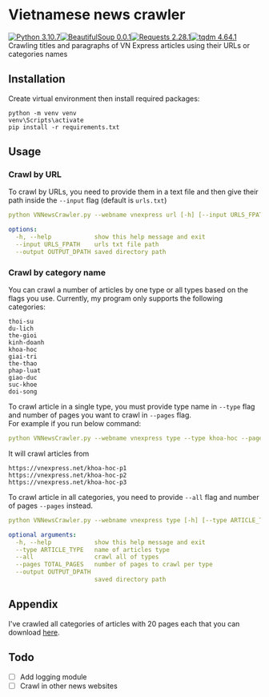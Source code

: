 # Vietnamese news crawler
[![Python 3.10.7](https://img.shields.io/badge/python-3.10.7-blue)](https://www.python.org/downloads/release/python-3107/)[![BeautifulSoup 0.0.1](https://img.shields.io/badge/BeautifulSoup-0.0.1-purple)](https://pypi.org/project/bs4/)[![Requests 2.28.1](https://img.shields.io/badge/Requests-2.28.1-black)](https://pypi.org/project/requests/)[![tqdm 4.64.1](https://img.shields.io/badge/tqdm-4.64.1-orange)](https://pypi.org/project/tqdm/)   
Crawling titles and paragraphs of VN Express articles using their URLs or categories names 

## Installation
Create virtual environment then install required packages:
```
python -m venv venv
venv\Scripts\activate
pip install -r requirements.txt
```

## Usage
### Crawl by URL
To crawl by URLs, you need to provide them in a text file and then give their path inside the `--input` flag (default is `urls.txt`)  
```yaml
python VNNewsCrawler.py --webname vnexpress url [-h] [--input URLS_FPATH] [--output OUTPUT_DPATH]

options:
  -h, --help            show this help message and exit
  --input URLS_FPATH    urls txt file path
  --output OUTPUT_DPATH saved directory path
```

### Crawl by category name
You can crawl a number of articles by one type or all types based on the flags you use. Currently, my program only supports the following categories:
```
thoi-su
du-lich
the-gioi
kinh-doanh
khoa-hoc
giai-tri
the-thao
phap-luat
giao-duc
suc-khoe
doi-song
```  
To crawl article in a single type, you must provide type name in `--type` flag and number of pages you want to crawl in `--pages` flag.  
For example if you run below command:  
```yaml
python VNNewsCrawler.py --webname vnexpress type --type khoa-hoc --pages 3
```  
It will crawl articles from
```
https://vnexpress.net/khoa-hoc-p1
https://vnexpress.net/khoa-hoc-p2
https://vnexpress.net/khoa-hoc-p3
```
To crawl article in all categories, you need to provide `--all` flag and number of pages `--pages` instead.  
```yaml
python VNNewsCrawler.py --webname vnexpress type [-h] [--type ARTICLE_TYPE] [--all] [--pages TOTAL_PAGES] [--output OUTPUT_DPATH]

optional arguments:
  -h, --help            show this help message and exit
  --type ARTICLE_TYPE   name of articles type
  --all                 crawl all of types
  --pages TOTAL_PAGES   number of pages to crawl per type
  --output OUTPUT_DPATH
                        saved directory path
```

## Appendix
I've crawled all categories of articles with 20 pages each that you can download [here](https://drive.google.com/file/d/1zgS3nldOGW90QKgumNtbarScqtycTLsz/view?usp=sharing).
## Todo
- [ ] Add logging module
- [ ] Crawl in other news websites
